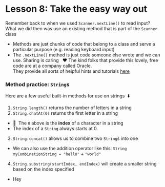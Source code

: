 # Lesson 8: Take the easy way out
Remember back to when we used `Scanner.nextLine()` to read input?\
What we did then was use an existing method that is part of the `Scanner` class
 - Methods are just chunks of code that belong to a class and serve a particular purpose (e.g. reading keyboard input)
 - The `.nextLine()` method is just code someone else wrote and we can use. Sharing is caring &nbsp; :heart: 
The kind folks that provide this lovely, free code are at a company called Oracle.\
They provide all sorts of helpful hints and tutorials [here](https://docs.oracle.com/javase/tutorial/java/index.html)

### Method practice: `String`s
Here are a few useful built-in methods for use on strings &nbsp;:arrow_down:
  1. `String.length()` returns the number of letters in a string
  2. `String.chatAt(0)` returns the first letter in a string
  
   - :pushpin:&nbsp; The `0` above is the **index** of a character in a string
   - The index of a `String` always starts at 0.
  3. `String.concat()` allows us to combine two `String`s into one
    
   - We can also use the addition operator like this: `String myCombinationString = "hello"` + `"world"`
  4. `String.substring(startIndex, endIndex)` will create a smaller string based on the index specified
    
   - Hey
    
  

